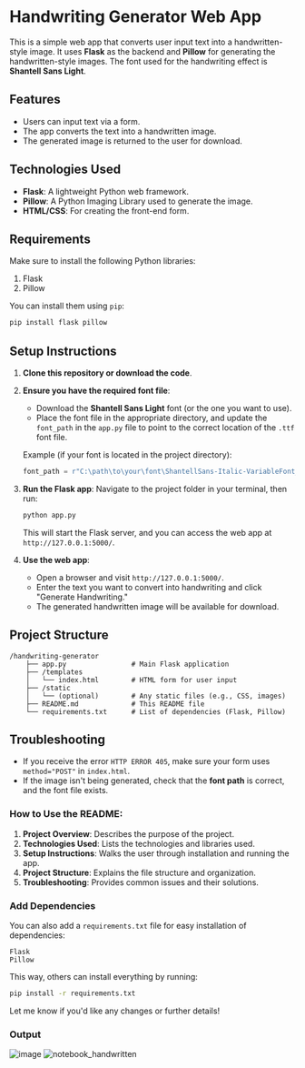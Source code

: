 # Handwriting Generator Web App

This is a simple web app that converts user input text into a handwritten-style image. It uses **Flask** as the backend and **Pillow** for generating the handwritten-style images. The font used for the handwriting effect is **Shantell Sans Light**.

## Features
- Users can input text via a form.
- The app converts the text into a handwritten image.
- The generated image is returned to the user for download.

## Technologies Used
- **Flask**: A lightweight Python web framework.
- **Pillow**: A Python Imaging Library used to generate the image.
- **HTML/CSS**: For creating the front-end form.

## Requirements
Make sure to install the following Python libraries:

1. Flask
2. Pillow

You can install them using `pip`:

```bash
pip install flask pillow
```

## Setup Instructions

1. **Clone this repository or download the code**.

2. **Ensure you have the required font file**:
   - Download the **Shantell Sans Light** font (or the one you want to use).
   - Place the font file in the appropriate directory, and update the `font_path` in the `app.py` file to point to the correct location of the `.ttf` font file.

   Example (if your font is located in the project directory):
   ```python
   font_path = r"C:\path\to\your\font\ShantellSans-Italic-VariableFont_BNCE,INFM,SPAC,wght.ttf"
   ```

3. **Run the Flask app**:
   Navigate to the project folder in your terminal, then run:

   ```bash
   python app.py
   ```

   This will start the Flask server, and you can access the web app at `http://127.0.0.1:5000/`.

4. **Use the web app**:
   - Open a browser and visit `http://127.0.0.1:5000/`.
   - Enter the text you want to convert into handwriting and click "Generate Handwriting."
   - The generated handwritten image will be available for download.

## Project Structure

```
/handwriting-generator
    ├── app.py                # Main Flask application
    ├── /templates
    │   └── index.html        # HTML form for user input
    ├── /static
    │   └── (optional)        # Any static files (e.g., CSS, images)
    ├── README.md             # This README file
    └── requirements.txt      # List of dependencies (Flask, Pillow)
```

## Troubleshooting

- If you receive the error `HTTP ERROR 405`, make sure your form uses `method="POST"` in `index.html`.
- If the image isn't being generated, check that the **font path** is correct, and the font file exists.

### How to Use the README:

1. **Project Overview**: Describes the purpose of the project.
2. **Technologies Used**: Lists the technologies and libraries used.
3. **Setup Instructions**: Walks the user through installation and running the app.
4. **Project Structure**: Explains the file structure and organization.
5. **Troubleshooting**: Provides common issues and their solutions.

### Add Dependencies

You can also add a `requirements.txt` file for easy installation of dependencies:

```
Flask
Pillow
```

This way, others can install everything by running:
```bash
pip install -r requirements.txt
```

Let me know if you'd like any changes or further details!


### Output
![image](https://github.com/user-attachments/assets/19b9683c-eef0-40e4-8b33-feb3a4bbf325)
![notebook_handwritten](https://github.com/user-attachments/assets/f0674308-9045-409e-a0a3-6d6dc561086d)

